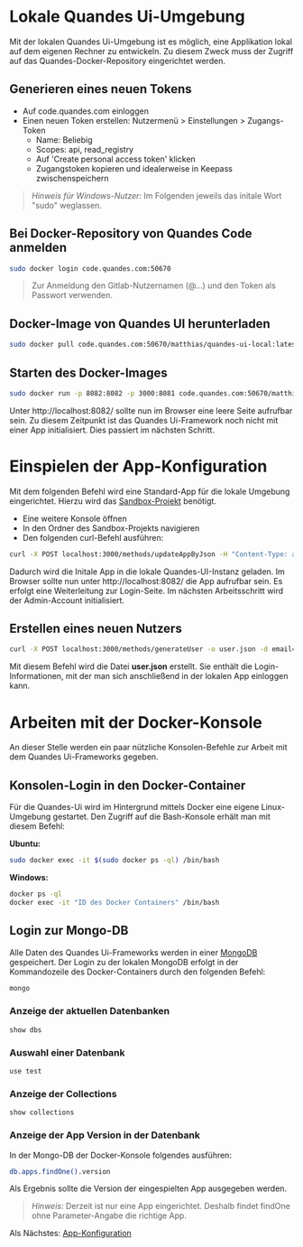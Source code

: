 # Lokale Quandes Ui-Umgebung

Mit der lokalen Quandes Ui-Umgebung ist es möglich, eine Applikation lokal auf dem eigenen Rechner zu entwickeln. Zu diesem Zweck muss der Zugriff auf das Quandes-Docker-Repository eingerichtet werden. 
## Generieren eines neuen Tokens

+ Auf code.quandes.com einloggen
+ Einen neuen Token erstellen: Nutzermenü > Einstellungen > Zugangs-Token 
  + Name: Beliebig
  + Scopes: api, read_registry
  + Auf 'Create personal access token' klicken
  + Zugangstoken kopieren und idealerweise in Keepass zwischenspeichern

>*Hinweis für Windows-Nutzer:* Im Folgenden jeweils das initale Wort "sudo" weglassen.

## Bei Docker-Repository von Quandes Code anmelden

```bash
sudo docker login code.quandes.com:50670
```

> Zur Anmeldung den Gitlab-Nutzernamen (@...) und den Token als Passwort verwenden.

## Docker-Image von Quandes UI herunterladen

```bash
sudo docker pull code.quandes.com:50670/matthias/quandes-ui-local:latest
```

## Starten des Docker-Images


```bash
sudo docker run -p 8082:8082 -p 3000:8081 code.quandes.com:50670/matthias/quandes-ui-local:latest
```
Unter http://localhost:8082/ sollte nun im Browser eine leere Seite aufrufbar sein. Zu diesem Zeitpunkt ist das Quandes Ui-Framework noch nicht mit einer App initialisiert. Dies passiert im nächsten Schritt.

# Einspielen der App-Konfiguration
Mit dem folgenden Befehl wird eine Standard-App für die lokale Umgebung eingerichtet. Hierzu wird das [Sandbox-Projekt](setup.md#sandbox) benötigt.

* Eine weitere Konsole öffnen
* In den Ordner des Sandbox-Projekts navigieren
* Den folgenden curl-Befehl ausführen:

```bash
curl -X POST localhost:3000/methods/updateAppByJson -H "Content-Type: application/json" -d @app.config.json
```

Dadurch wird die Initale App in die lokale Quandes-UI-Instanz geladen. Im Browser sollte nun unter  http://localhost:8082/ die App aufrufbar sein. Es erfolgt eine Weiterleitung zur Login-Seite. Im nächsten Arbeitsschritt wird der Admin-Account initialisiert.

## Erstellen eines neuen Nutzers

```bash
curl -X POST localhost:3000/methods/generateUser -o user.json -d email=admin@quandes.com -d id=1 -d username=admin
```

Mit diesem Befehl wird die Datei **user.json** erstellt. Sie enthält die Login-Informationen, mit der man sich anschließend in der lokalen App einloggen kann.

# Arbeiten mit der Docker-Konsole
An dieser Stelle werden ein paar nützliche Konsolen-Befehle zur Arbeit mit dem Quandes Ui-Frameworks gegeben.
## Konsolen-Login in den Docker-Container
Für die Quandes-Ui wird im Hintergrund mittels Docker eine eigene Linux-Umgebung gestartet. Den Zugriff auf die Bash-Konsole erhält man mit diesem Befehl:

**Ubuntu:**
```bash
sudo docker exec -it $(sudo docker ps -ql) /bin/bash
```

**Windows:**
```bash
docker ps -ql
docker exec -it "ID des Docker Containers" /bin/bash
```
## Login zur Mongo-DB
Alle Daten des Quandes Ui-Frameworks werden in einer [MongoDB](https://www.mongodb.com/de) gespeichert. Der Login zu der lokalen MongoDB erfolgt in der Kommandozeile des Docker-Containers durch den folgenden Befehl:

```bash
mongo
```

### Anzeige der aktuellen Datenbanken
```
show dbs
```

### Auswahl einer Datenbank
```
use test
```

### Anzeige der Collections
```
show collections
```

### Anzeige der App Version in der Datenbank

In der Mongo-DB der Docker-Konsole folgendes ausführen:
```bash
db.apps.findOne().version
```
Als Ergebnis sollte die Version der eingespielten App ausgegeben werden.

>*Hinweis:* Derzeit ist nur eine App eingerichtet. Deshalb findet findOne ohne Parameter-Angabe die richtige App. 

Als Nächstes: [App-Konfiguration](app.md)